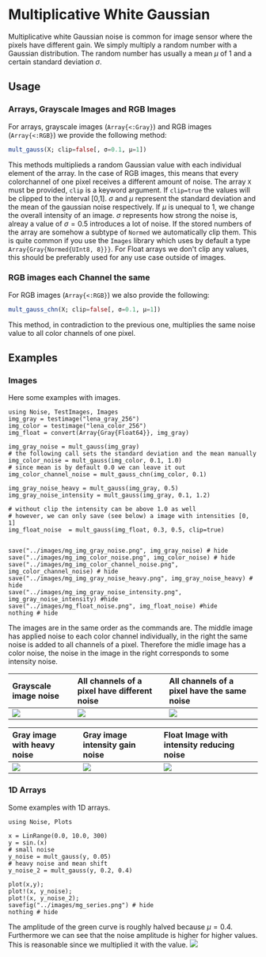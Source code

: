 # Multiplicative White Gaussian
Multiplicative white Gaussian noise is common for image sensor where the pixels have different gain. 
We simply multiply a random number with a Gaussian distribution. 
The random number has usually a mean $\mu$ of 1 and a certain standard deviation $\sigma$.


## Usage

### Arrays, Grayscale Images and RGB Images
For arrays, grayscale images (`Array{<:Gray}`) and RGB images (`Array{<:RGB}`) we provide the following method:
```julia
mult_gauss(X; clip=false[, σ=0.1, μ=1])
```
This methods multiplieds a random Gaussian value with each individual element of the array. 
In the case of RGB images, this means that every colorchannel of one pixel receives a different amount of noise.
The array `X` must be provided, `clip` is a keyword argument. If `clip=true` 
the values will be clipped to the interval [0,1]. $\sigma$ and $\mu$ represent the standard deviation 
and the mean of the gaussian noise respectively. If $\mu$ is unequal to 1, we change the overall intensity
of an image. $\sigma$ represents how strong the noise is, alreay a value of $\sigma=0.5$ introduces a lot of noise.
If the stored numbers of the array are somehow a subtype of `Normed` we automatically clip them. This is quite common
if you use the `Images` library which uses by default a type `Array{Gray{Normed{UInt8, 8}}}`.
For Float arrays we don't clip any values, this should be preferably used for any use case outside of images. 


### RGB images each Channel the same  
For RGB images (`Array{<:RGB}`) we also provide the following:
```julia
mult_gauss_chn(X; clip=false[, σ=0.1, μ=1])
```
This method, in contradiction to the previous one, multiplies the same noise value to all color channels of one pixel. 


## Examples

### Images
Here some examples with images.

```@example; output=False
using Noise, TestImages, Images
img_gray = testimage("lena_gray_256")
img_color = testimage("lena_color_256")
img_float = convert(Array{Gray{Float64}}, img_gray) 

img_gray_noise = mult_gauss(img_gray)
# the following call sets the standard deviation and the mean manually
img_color_noise = mult_gauss(img_color, 0.1, 1.0)
# since mean is by default 0.0 we can leave it out
img_color_channel_noise = mult_gauss_chn(img_color, 0.1)

img_gray_noise_heavy = mult_gauss(img_gray, 0.5)
img_gray_noise_intensity = mult_gauss(img_gray, 0.1, 1.2)

# without clip the intensity can be above 1.0 as well
# however, we can only save (see below) a image with intensities [0, 1]
img_float_noise  = mult_gauss(img_float, 0.3, 0.5, clip=true)


save("../images/mg_img_gray_noise.png", img_gray_noise) # hide
save("../images/mg_img_color_noise.png", img_color_noise) # hide
save("../images/mg_img_color_channel_noise.png", img_color_channel_noise) # hide
save("../images/mg_img_gray_noise_heavy.png", img_gray_noise_heavy) # hide
save("../images/mg_img_gray_noise_intensity.png", img_gray_noise_intensity) #hide
save("../images/mg_float_noise.png", img_float_noise) #hide
nothing # hide
```

The images are in the same order as the commands are.
The middle image has applied noise to each color channel individually, in the right the same noise is added to all channels of a pixel.
Therefore the midle image has a color noise, the noise in the image in the right corresponds to some intensity noise.

Grayscale image noise| All channels of a pixel have different noise| All channels of a pixel have the same noise 
|:---------------------------------------------- |:----------------------------------------------- |:------------------------------------------------------- |
| ![](../images/mg_img_gray_noise.png) | ![](../images/mg_img_color_noise.png) | ![](../images/mg_img_color_channel_noise.png) |


|Gray image with heavy noise                           | Gray image intensity gain noise                          | Float Image with intensity reducing noise 
|:---------------------------------------------------- |:-------------------------------------------------------- |:--------------------------------------------|
| ![](../images/mg_img_gray_noise_heavy.png) | ![](../images/mg_img_gray_noise_intensity.png) | ![](../images/mg_float_noise.png) |


### 1D Arrays 
Some examples with 1D arrays. 

```@example
using Noise, Plots

x = LinRange(0.0, 10.0, 300)
y = sin.(x)
# small noise
y_noise = mult_gauss(y, 0.05)
# heavy noise and mean shift
y_noise_2 = mult_gauss(y, 0.2, 0.4)

plot(x,y);
plot!(x, y_noise);
plot!(x, y_noise_2);
savefig("../images/mg_series.png") # hide
nothing # hide
```
The amplitude of the green curve is roughly halved because $\mu=0.4$. Furthermore we can see that the noise amplitude is higher for higher values.
This is reasonable since we multiplied it with the value.
![](../images/mg_series.png)
